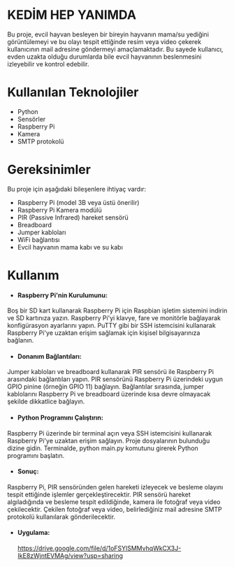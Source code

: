 # KEDİM HEP YANIMDA


Bu proje, evcil hayvan besleyen bir bireyin hayvanın mama/su yediğini görüntülemeyi ve bu olayı tespit ettiğinde resim veya video çekerek kullanıcının mail adresine göndermeyi amaçlamaktadır. Bu sayede kullanıcı, evden uzakta olduğu durumlarda bile evcil hayvanının beslenmesini izleyebilir ve kontrol edebilir.

# Kullanılan Teknolojiler
* Python
* Sensörler
* Raspberry Pi
* Kamera
* SMTP protokolü

# Gereksinimler
Bu proje için aşağıdaki bileşenlere ihtiyaç vardır:

* Raspberry Pi (model 3B veya üstü önerilir)
* Raspberry Pi Kamera modülü
* PIR (Passive Infrared) hareket sensörü
* Breadboard
* Jumper kabloları
* WiFi bağlantısı
* Evcil hayvanın mama kabı ve su kabı

# Kullanım 

* #### Raspberry Pi'nin Kurulumunu:

Boş bir SD kart kullanarak Raspberry Pi için Raspbian işletim sistemini indirin ve SD kartınıza yazın.
Raspberry Pi'yi klavye, fare ve monitörle bağlayarak konfigürasyon ayarlarını yapın.
PuTTY gibi bir SSH istemcisini kullanarak Raspberry Pi'ye uzaktan erişim sağlamak için kişisel bilgisayarınıza bağlanın.

* #### Donanım Bağlantıları:

Jumper kabloları ve breadboard kullanarak PIR sensörü ile Raspberry Pi arasındaki bağlantıları yapın.
PIR sensörünü Raspberry Pi üzerindeki uygun GPIO pinine (örneğin GPIO 11) bağlayın.
Bağlantılar sırasında, jumper kablolarını Raspberry Pi ve breadboard üzerinde kısa devre olmayacak şekilde dikkatlice bağlayın.

* #### Python Programını Çalıştırın:

Raspberry Pi üzerinde bir terminal açın veya SSH istemcisini kullanarak Raspberry Pi'ye uzaktan erişim sağlayın.
Proje dosyalarının bulunduğu dizine gidin.
Terminalde, python main.py komutunu girerek Python programını başlatın.

* #### Sonuç:

Raspberry Pi, PIR sensöründen gelen hareketi izleyecek ve besleme olayını tespit ettiğinde işlemler gerçekleştirecektir.
PIR sensörü hareket algıladığında ve besleme tespit edildiğinde, kamera ile fotoğraf veya video çekilecektir.
Çekilen fotoğraf veya video, belirlediğiniz mail adresine SMTP protokolü kullanılarak gönderilecektir.

* #### Uygulama:
  https://drive.google.com/file/d/1oFSYlSMMvhqWkCX3J-IkE8zWjntEVMAg/view?usp=sharing
